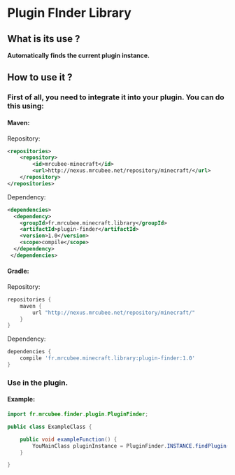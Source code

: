 # Plugin FInder Library

## What is its use ?
**Automatically finds the current plugin instance.**

## How to use it ?
### First of all, you need to integrate it into your plugin. You can do this using:

#### Maven:
Repository:
```xml
<repositories>
    <repository>
        <id>mrcubee-minecraft</id>
        <url>http://nexus.mrcubee.net/repository/minecraft/</url>
    </repository>
</repositories>
```
Dependency:
```xml
<dependencies>  
  <dependency>
    <groupId>fr.mrcubee.minecraft.library</groupId>  
    <artifactId>plugin-finder</artifactId>  
    <version>1.0</version>  
    <scope>compile</scope>  
  </dependency>
 </dependencies>
```
#### Gradle:
Repository:
```groovy
repositories {
    maven {
        url "http://nexus.mrcubee.net/repository/minecraft/"
    }
}
```
Dependency:
```groovy
dependencies {
    compile 'fr.mrcubee.minecraft.library:plugin-finder:1.0'
}
```
### Use in the plugin.
#### Example:

```java
import fr.mrcubee.finder.plugin.PluginFinder;

public class ExampleClass {

    public void exampleFunction() {
        YouMainClass pluginInstance = PluginFinder.INSTANCE.findPlugin();
    }

}
```